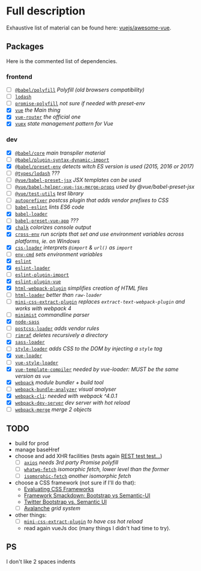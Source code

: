 # Full description

Exhaustive list of material can be found here: [vuejs/awesome-vue](https://github.com/vuejs/awesome-vue).

## Packages

Here is the commented list of dependencies.

### frontend

* [ ] [`@babel/polyfill`](https://babeljs.io/docs/en/next/babel-polyfill.html) *Polyfill (old browsers compatibility)*
* [ ] [`lodash`](https://www.npmjs.com/package/lodash)
* [ ] [`promise-polyfill`](https://www.npmjs.com/package/promise-polyfill) *not sure if needed with preset-env*
* [x] [`vue`](https://vuejs.org) *the Main thing*
* [x] [`vue-router`](https://router.vuejs.org/) *the official one*
* [x] [`vuex`](https://vuex.vuejs.org/) *state management pattern for Vue*

### dev

* [x] [`@babel/core`](https://babeljs.io/docs/en/next/babel-core.html) *main transpiler material*
* [ ] [`@babel/plugin-syntax-dynamic-import`](https://babeljs.io/docs/en/next/babel-plugin-syntax-dynamic-import.html)
* [x] [`@babel/preset-env`](https://babeljs.io/docs/en/next/babel-preset-env.html) *detects witch ES version is used (2015, 2016 or 2017)*
* [ ] [`@types/lodash`](https://www.npmjs.com/package/@types/lodash) *???*
* [ ] [`@vue/babel-preset-jsx`](https://www.npmjs.com/package/@vue/babel-preset-jsx) *JSX templates can be used*
* [ ] [`@vue/babel-helper-vue-jsx-merge-props`](https://www.npmjs.com/package/@vue/babel-helper-vue-jsx-merge-props) *used by @vue/babel-preset-jsx*
* [ ] [`@vue/test-utils`](https://vue-test-utils.vuejs.org/) *test library*
* [ ] [`autoprefixer`](https://www.npmjs.com/package/autoprefixer) *postcss plugin that adds vendor prefixes to CSS*
* [ ] [`babel-eslint`](https://www.npmjs.com/package/babel-eslint) *lints ES6 code*
* [x] [`babel-loader`](https://www.npmjs.com/package/babel-loader)
* [ ] [`babel-preset-vue-app`](https://www.npmjs.com/package/babel-preset-vue-app) *???*
* [x] [`chalk`](https://www.npmjs.com/package/chalk) *colorizes console output*
* [x] [`cross-env`](https://www.npmjs.com/package/cross-env) *run scripts that set and use environment variables across platforms, ie. on Windows*
* [x] [`css-loader`](https://www.npmjs.com/package/css-loader) *interprets `@import` & `url()` as `import`*
* [ ] [`env-cmd`](https://www.npmjs.com/package/env-cmd) *sets environment variables*
* [x] [`eslint`](https://www.npmjs.com/package/eslint)
* [x] [`eslint-loader`](https://www.npmjs.com/package/eslint-loader)
* [ ] [`eslint-plugin-import`](https://www.npmjs.com/package/eslint-plugin-import)
* [x] [`eslint-plugin-vue`](https://www.npmjs.com/package/eslint-plugin-vue)
* [x] [`html-webpack-plugin`](https://www.npmjs.com/package/html-webpack-plugin) *simplifies creation of HTML files*
* [ ] [`html-loader`](https://www.npmjs.com/package/html-loader) *better than `raw-loader`*
* [ ] [`mini-css-extract-plugin`](https://www.npmjs.com/package/mini-css-extract-plugin) *replaces `extract-text-webpack-plugin` and works with webpack 4*
* [ ] [`minimist`](https://www.npmjs.com/package/minimist) *commandline parser*
* [x] [`node-sass`](https://www.npmjs.com/package/node-sass)
* [ ] [`postcss-loader`](https://www.npmjs.com/package/postcss-loader) *adds vendor rules*
* [ ] [`rimraf`](https://www.npmjs.com/package/rimraf) *deletes recursively a directory*
* [x] [`sass-loader`](https://www.npmjs.com/package/sass-loader)
* [ ] [`style-loader`](https://www.npmjs.com/package/style-loader) *adds CSS to the DOM by injecting a `style` tag*
* [x] [`vue-loader`](https://vue-loader.vuejs.org)
* [ ] [`vue-style-loader`](https://www.npmjs.com/package/vue-style-loader)
* [x] [`vue-template-compiler`](https://www.npmjs.com/package/vue-template-compiler) *needed by vue-loader: MUST be the same version as `vue`*
* [x] [`webpack`](https://www.npmjs.com/package/webpack) *module bundler + build tool*
* [ ] [`webpack-bundle-analyzer`](https://www.npmjs.com/package/) *visual analyser*
* [x] [`webpack-cli`](https://www.npmjs.com/package/webpack-cli): *needed with webpack ^4.0.1*
* [x] [`webpack-dev-server`](https://www.npmjs.com/package/webpack-dev-server) *dev server with hot reload*
* [ ] [`webpack-merge`](https://www.npmjs.com/package/webpack-merge) *merge 2 objects*

## TODO

* build for prod
* manage baseHref
* choose and add XHR facilities (tests again [REST test test...](https://resttesttest.com))
  * [ ] [`axios`](https://www.npmjs.com/package/axios) *needs 3rd party Promise polyfill*
  * [ ] [`whatwg-fetch`](https://github.com/github/fetch) *isomorphic fetch, lower level than the former*
  * [ ] [`isomorphic-fetch`](https://github.com/matthew-andrews/isomorphic-fetch) *another isomorphic fetch*
* choose a CSS framework (not sure if I'll do that):
  * [Evaluating CSS Frameworks](https://codeburst.io/evaluating-css-frameworks-bulma-vs-foundation-vs-milligram-vs-pure-vs-semantic-vs-uikit-503883bd25a3)
  * [Framework Smackdown: Bootstrap vs Semantic-UI](https://hostpresto.com/blog/framework-smackdown-bootstrap-vs-semantic-ui/)
  * [Twitter Bootstrap vs. Semantic UI](https://www.upwork.com/hiring/development/twitter-bootstrap-vs-semantic-ui/)
  * [ ] [Avalanche](http://colourgarden.net/avalanche/) *grid system*
* other things:
  * [ ] [`mini-css-extract-plugin`](https://vue-loader.vuejs.org/guide/extract-css.html) *to have css hot reload*
  * read again vueJs doc (many things I didn't had time to try).

## PS

I don't like 2 spaces indents
